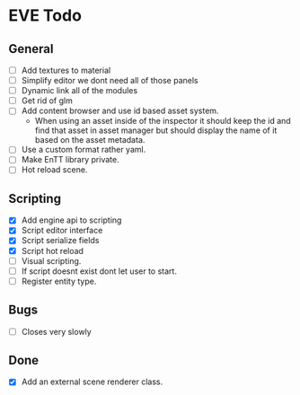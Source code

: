 # EVE Todo

## General
- [ ] Add textures to material
- [ ] Simplify editor we dont need all of those panels
- [ ] Dynamic link all of the modules
- [ ] Get rid of glm
- [ ] Add content browser and use id based asset system.
    - When using an asset inside of the inspector it should keep the id and find that asset in asset manager
    but should display the name of it based on the asset metadata.
- [ ] Use a custom format rather yaml.
- [ ] Make EnTT library private.
- [ ] Hot reload scene.

## Scripting
- [x] Add engine api to scripting
- [x] Script editor interface
- [x] Script serialize fields
- [x] Script hot reload
- [ ] Visual scripting.
- [ ] If script doesnt exist dont let user to start.
- [ ] Register entity type.

## Bugs
- [ ] Closes very slowly

## Done
- [x] Add an external scene renderer class.
